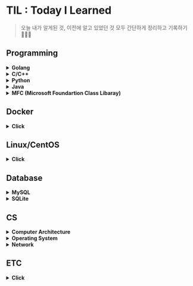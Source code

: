 # TIL : Today I Learned
> 오늘 내가 알게된 것, 이전에 알고 있었던 것 모두 간단하게 정리하고 기록하기 👩‍💻✨
  
## Programming

<details>
<summary><b>Golang</b></summary>   
<div markdown="2">   
   
+ [fmt](https://github.com/sujiny-tech/TIL/blob/main/programming/Golang/fmt/fmt.md)   
   + [print](https://github.com/sujiny-tech/TIL/blob/main/programming/Golang/fmt/print_example.go)   
   + [scanf](https://github.com/sujiny-tech/TIL/blob/main/programming/Golang/fmt/scanf_example.go)    
+ [DB](https://github.com/sujiny-tech/TIL/tree/main/programming/Golang/DB)
   + [go-sqlite3](https://github.com/sujiny-tech/TIL/blob/main/programming/Golang/DB/go-sqlite3/go_sqlite.md)   
   + [BoltDB](https://github.com/sujiny-tech/TIL/blob/main/programming/Golang/DB/BoltDB/BoltDB.md) 
+ [Encoding](https://github.com/sujiny-tech/TIL/tree/main/programming/Golang/Encoding)
   + [JSON Encoding/Decoding](https://github.com/sujiny-tech/TIL/blob/main/programming/Golang/Encoding/JSON/JSON.md)
   + [Base58](https://github.com/sujiny-tech/TIL/blob/main/programming/Golang/Encoding/Base58/base58.md)
   + [Base64](https://github.com/sujiny-tech/TIL/blob/main/programming/Golang/Encoding/Base64/base64_example.go)   
   + [Base64url](https://github.com/sujiny-tech/TIL/blob/main/programming/Golang/Encoding/Base64url/base64url_example.go)
+ [HTTP](https://github.com/sujiny-tech/TIL/tree/main/programming/Golang/HTTP)
   + [net/http](https://github.com/sujiny-tech/TIL/blob/main/programming/Golang/HTTP/nethttp/nethttp.md)   
   + [fasthttp](https://github.com/sujiny-tech/TIL/blob/main/programming/Golang/HTTP/fasthttp/fasthttp.md)   
   + [HTTP/3](https://github.com/sujiny-tech/TIL/blob/main/programming/Golang/HTTP/HTTP3/HTTP3.md)   
+ [TCP/IP](https://github.com/sujiny-tech/TIL/tree/main/programming/Golang/TCPIP) 
+ [test](https://github.com/sujiny-tech/TIL/tree/main/programming/Golang/test)
   + [단위테스트-Test, Benchmark](https://github.com/sujiny-tech/TIL/blob/main/programming/Golang/test/test.md)
+ [crypto](https://github.com/sujiny-tech/TIL/tree/main/programming/Golang/crypto)
   + [Ed25519](https://github.com/sujiny-tech/TIL/blob/main/programming/Golang/crypto/ed25519.md)   
+ [sync](https://github.com/sujiny-tech/TIL/tree/main/programming/Golang/sync)  
   + [Mutex(Lock/Unlock/RLock/RUnlock)](https://github.com/sujiny-tech/TIL/tree/main/programming/Golang/mutex)   
+ [time](https://github.com/sujiny-tech/TIL/tree/main/programming/Golang/time)   
+ [profile](https://github.com/sujiny-tech/TIL/blob/main/programming/Golang/profile/profile.md)    
+ [etc](https://github.com/sujiny-tech/TIL/blob/main/programming/Golang/etc)
   + [Goroutine](https://github.com/sujiny-tech/TIL/blob/main/programming/Golang/etc/goroutine.md)
   + [pointer](https://github.com/sujiny-tech/TIL/blob/main/programming/Golang/etc/pointer.go)
   + [type conversion](https://github.com/sujiny-tech/TIL/blob/main/programming/Golang/etc/type.md)   
   + [Cgo](https://github.com/sujiny-tech/TIL/tree/main/programming/Golang/c_go)   
   + [BIP32](https://github.com/sujiny-tech/TIL/blob/main/programming/Golang/BIP32%2C39/bip32_example.go)   
   + [BIP39](https://github.com/sujiny-tech/TIL/blob/main/programming/Golang/BIP32%2C39/bip39_example.go)
   + [errorlist](https://github.com/sujiny-tech/TIL/blob/main/programming/Golang/etc/Error_list.md)  
   
   
</div>
</details>

<details>
<summary><b>C/C++</b></summary>   
<div markdown="1">   
 
+ [c++에서 c 함수 사용](https://github.com/sujiny-tech/TIL/blob/main/programming/C_C%2B%2B/c_cpp_extern.md)
+ [Error 리스트](https://github.com/sujiny-tech/TIL/blob/main/programming/C_C++/c_error_list.md)   
+ [C/C++ 성능체크 : Visual Studio 활용](https://github.com/sujiny-tech/TIL/blob/main/programming/C_C%2B%2B/check_perform.md)   


</div>
</details>

<details>
<summary><b>Python</b></summary>   
<div markdown="1">  
   
 + [Locust load test tool](https://github.com/sujiny-tech/TIL/blob/main/programming/Python/Locust/Locust_test.md)
  
</div>
</details>

<details>
<summary><b>Java</b></summary>   
<div markdown="2">   
   
+ [JNI(Java Native Interface) & JNA(Java Nativie Access)](https://github.com/sujiny-tech/TIL/blob/main/programming/Java/JNI%26JNA.md)   
+ [Base58](https://github.com/sujiny-tech/TIL/blob/main/programming/Java/base58.md)   
  

</div>
</details>

<details>
<summary><b>MFC (Microsoft Foundartion Class Libaray)</b></summary>   
<div markdown="1">   
   
+ listbox 다루기
+ dialog 배경화면 및 button bmp 이미지 덧붙이기
+ mutex 
+ thread 생성
  
</div>
</details>

## Docker
<details>
<summary><b>Click</b></summary>   
<div markdown="1">   

+ [Docker](https://github.com/sujiny-tech/TIL/blob/main/Docker/Docker.md)
+ [Docker 설치(CentOS7)](https://github.com/sujiny-tech/TIL/blob/main/Docker/Docker_install.md)
+ [Docker Cmd 정리](https://github.com/sujiny-tech/TIL/blob/main/Docker/docker_cmd.md)
+ [Docker Errror 리스트](https://github.com/sujiny-tech/TIL/blob/main/Docker/Docker_error.md)
+ [Docker Hub](https://github.com/sujiny-tech/TIL/blob/main/Docker/DockerHub.md)
  
</div>
</details>


## Linux/CentOS
<details>
<summary><b>Click</b></summary>   
<div markdown="1">   
 
+ [linux 서버 환경 체크 / 세팅](https://github.com/sujiny-tech/TIL/blob/main/Linux_CentOS/Check_server_setting.md)
+ [서버 ulimit 설정](https://github.com/sujiny-tech/TIL/blob/main/Linux_CentOS/Change_ulimit.md)
+ [linux 서버 성능 모니터링 - Nmon](https://github.com/sujiny-tech/TIL/blob/main/Linux_CentOS/Nmon.md)
+ [nohup, &(background)](https://github.com/sujiny-tech/TIL/blob/main/Linux_CentOS/nohup&.md)    
+ [Error & Cmd 리스트](https://github.com/sujiny-tech/TIL/blob/main/Linux_CentOS/Error_cmd_list.md)   
+ [서버 내 golang 설치](https://github.com/sujiny-tech/TIL/blob/main/Linux_CentOS/Install_Go.md)   
  
   
</div>
</details>

## Database
<details>
<summary><b>MySQL</b></summary>   
<div markdown="1">   

+ [MySQL 설치 및 Workbench 연동](https://github.com/sujiny-tech/TIL/blob/main/Database/MySQL/Install.md)
+ [MySQL 사용자 계정 추가/삭제/권한부여](https://github.com/sujiny-tech/TIL/blob/main/Database/MySQL/User.md)
+ [Error 리스트](https://github.com/sujiny-tech/TIL/blob/main/Database/MySQL/Errorlist.md)
   
</div>
</details>

<details>
<summary><b>SQLite</b></summary>   
<div markdown="1">   

+ [SQLite/SQLite Browser 설치](https://github.com/sujiny-tech/TIL/blob/main/Database/SQLite/Install.md)
+ [데이터베이스/테이블 생성](https://github.com/sujiny-tech/TIL/blob/main/Database/SQLite/Database_Table.md)  
  
</div>
</details>

## CS
<details>
<summary><b>Computer Architecture</b></summary>   
<div markdown="1">   
   
+ 개요
+ 컴퓨터의 구조 및 기능  

</div>
</details>

<details>
<summary><b>Operating System</b></summary>   
<div markdown="1">   
   

+ [개요](https://github.com/sujiny-tech/TIL/blob/main/OS/Intro.md)
  
</div>
</details>


<details>
<summary><b>Network</b></summary>   
<div markdown="1">   
   
+ 개요
+ [MQTT(Message Queuing Telemetry Transport)](https://github.com/sujiny-tech/TIL/blob/main/Network/MQTT.md)
  
</div>
</details>


## ETC
<details>
<summary><b>Click</b></summary>   
<div markdown="1">   
   
  
+ 소프트웨어 방법론
+ flow chart 
+ UML(Unified Modeling Language)
+ [JOSE(JSON Object Signing and Encryption)](https://github.com/sujiny-tech/TIL/blob/main/ETC/JWT/JOSE.md)
+ [JWT(JSON Web Token)](https://github.com/sujiny-tech/TIL/tree/main/ETC/JWT)
+ [JWS(JSON Web Signature) - login example using ECDSA](https://github.com/sujiny-tech/TIL/blob/main/ETC/JWT/jwt_login_example_ES256.js)   
+ [Keccak256 vs SHA3-256](https://github.com/sujiny-tech/TIL/blob/main/ETC/Keccak256_SHA3-256.md)
+ [CBOR](https://github.com/sujiny-tech/TIL/blob/main/ETC/CBOR.md)   
+ [VSCode_remote ssh 설정](https://github.com/sujiny-tech/TIL/blob/main/ETC/VScode_remote_ssh.md)

</div>
</details>



